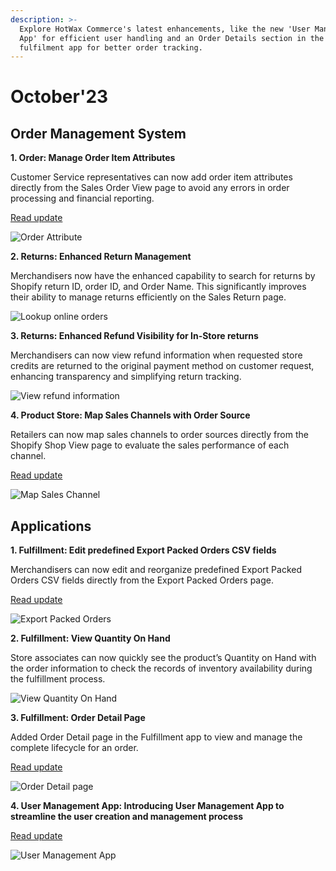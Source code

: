 ```yaml
---
description: >-
  Explore HotWax Commerce's latest enhancements, like the new 'User Management
  App' for efficient user handling and an Order Details section in the
  fulfilment app for better order tracking.
---
```


# October'23

## Order Management System

**1. Order: Manage Order Item Attributes**

Customer Service representatives can now add order item attributes directly from the Sales Order View page to avoid any errors in order processing and financial reporting.

[Read update](manage-order-item-attributes.md)

![Order Attribute](https://www.hotwax.co/hubfs/Order%20Attribute%20\(1\).png)

**2. Returns: Enhanced Return Management**

Merchandisers now have the enhanced capability to search for returns by Shopify return ID, order ID, and Order Name. This significantly improves their ability to manage returns efficiently on the Sales Return page.

![Lookup online orders](https://www.hotwax.co/hs-fs/hubfs/Lookup%20online%20orders.png?width=1000\&height=685\&name=Lookup%20online%20orders.png)

**3. Returns: Enhanced Refund Visibility for In-Store returns**

Merchandisers can now view refund information when requested store credits are returned to the original payment method on customer request, enhancing transparency and simplifying return tracking.

![View refund information](https://www.hotwax.co/hs-fs/hubfs/View%20refund%20information.png?width=860\&height=327\&name=View%20refund%20information.png)

**4. Product Store: Map Sales Channels with Order Source**

Retailers can now map sales channels to order sources directly from the Shopify Shop View page to evaluate the sales performance of each channel.

[Read update](map-sales-channels-with-order-source.md)

![Map Sales Channel](https://www.hotwax.co/hubfs/Map%20Sales%20Channel-1.png)

## Applications

**1. Fulfillment: Edit predefined Export Packed Orders CSV fields**

Merchandisers can now edit and reorganize predefined Export Packed Orders CSV fields directly from the Export Packed Orders page.

[Read update](edit-predefined-export-packed-orders-csv-fields.md)

![Export Packed Orders](https://www.hotwax.co/hubfs/Export%20Packed%20Orders.png)

**2. Fulfillment: View Quantity On Hand**

Store associates can now quickly see the product’s Quantity on Hand with the order information to check the records of inventory availability during the fulfillment process.

![View Quantity On Hand](https://www.hotwax.co/hs-fs/hubfs/Frame%20170.png?width=2000\&height=461\&name=Frame%20170.png)

**3. Fulfillment: Order Detail Page**

Added Order Detail page in the Fulfillment app to view and manage the complete lifecycle for an order.

[Read update](order-detail-page.md)

![Order Detail page](https://www.hotwax.co/hubfs/Order%20Detail%20page-1.png)

**4. User Management App: Introducing User Management App to streamline the user creation and management process**

[Read update](user-management-app.md)

![User Management App](https://www.hotwax.co/hubfs/Sample%20Product%20Update%20frame-2.png)
